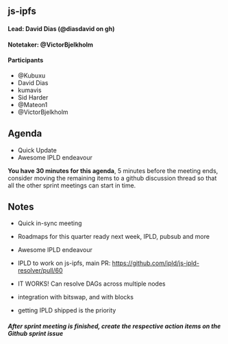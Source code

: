 ## js-ipfs

#### Lead: David Dias (@diasdavid on gh)
#### Notetaker: @VictorBjelkholm

#### Participants

- @Kubuxu
- David Dias
- kumavis
- Sid Harder
- @Mateon1
- @VictorBjelkholm

## Agenda

- Quick Update
- Awesome IPLD endeavour

**You have 30 minutes for this agenda**, 5 minutes before the meeting ends, consider moving the remaining items to a github discussion thread so that all the other sprint meetings can start in time.

## Notes

* Quick in-sync meeting

* Roadmaps for this quarter ready next week, IPLD, pubsub and more

* Awesome IPLD endeavour
* IPLD to work on js-ipfs, main PR: https://github.com/ipld/js-ipld-resolver/pull/60
* IT WORKS! Can resolve DAGs across multiple nodes
* integration with bitswap, and with blocks
* getting IPLD shipped is the priority

##### After sprint meeting is finished, create the respective action items on the Github sprint issue